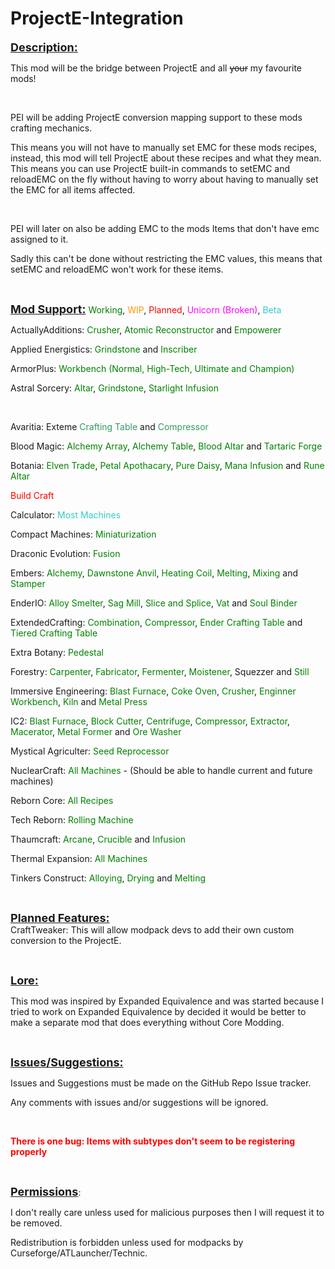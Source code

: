 # ProjectE-Integration

<p><span style="text-decoration: underline; font-size: 18px;"><strong>Description:</strong></span></p>
<p>This mod will be the bridge between ProjectE and all <del>your</del> my favourite mods!</p>
<p>&nbsp;</p>
<p>PEI will be adding ProjectE conversion mapping support to these mods crafting mechanics.</p>
<p>This means you will not have to manually set EMC for these mods recipes, instead, this mod will tell ProjectE about these recipes and what they mean. This means you can use ProjectE built-in commands to setEMC and reloadEMC on the fly without having to worry about having to manually set the EMC for all items affected.</p>
<p>&nbsp;</p>
<p>PEI will later on also be adding EMC to the mods Items that don't have emc assigned to it.</p>
<p>Sadly this can't be done without restricting the EMC values, this means that setEMC and reloadEMC won't work for these items.</p>
<p>&nbsp;</p>
<p><span style="text-decoration: underline; font-size: 18px;"><strong>Mod</strong><strong> Suppo</strong><strong>rt:</strong></span> <span style="color: #008000;">Working</span>, <span style="color: #ff9900;">WIP</span>, <span style="color: #ff0000;">Planned</span>, <span style="color: #ff00ff;">Unicorn (Broken)</span>, <span style="color: #00ffff;"><span style="color: #33cccc;">Beta</span></span></p>
<p>ActuallyAdditions: <span style="color: #008000;">Crusher</span>, <span style="color: #008000;">Atomic Reconstructor</span> and <span style="color: #008000;">Empowerer</span></p>
<p>Applied Energistics: <span style="color: #008000;">Grindstone</span> and <span style="color: #008000;">Inscriber</span></p>
<p>ArmorPlus: <span style="color: #008000;">Workbench (Normal, High-Tech, Ultimate and Champion)</span></p>
<p>Astral Sorcery: <span style="color: #008000;">Altar</span>, <span style="color: #008000;">Grindstone</span>, <span style="color: #008000;">Starlight Infusion</span></p>
<p>&nbsp;</p>
<p>Avaritia: Exteme<span style="color: #339966;"> Crafting Table</span> and <span style="color: #339966;">Compressor</span></p>
<p>Blood Magic: <span style="color: #008000;">Alchemy Array</span>, <span style="color: #008000;">Alchemy Table</span>, <span style="color: #008000;">Blood Altar</span> and <span style="color: #008000;">Tartaric Forge</span></p>
<p>Botania: <span style="color: #008000;">Elven Trade</span>, <span style="color: #008000;">Petal Apothacary</span>, <span style="color: #008000;">Pure Daisy</span>, <span style="color: #008000;">Mana Infusion</span> and <span style="color: #008000;">Rune Altar</span></p>
<p><span style="color: #ff0000;">Build Craft</span></p>
<p>Calculator: <span style="color: #33cccc;">Most Machines</span></p>
<p>Compact Machines: <span style="color: #008000;">Miniaturization</span></p>
<p>Draconic Evolution: <span style="color: #008000;">Fusion</span></p>
<p>Embers: <span style="color: #008000;">Alchemy</span>, <span style="color: #008000;">Dawnstone Anvil</span>, <span style="color: #008000;">Heating Coil</span>, <span style="color: #008000;">Melting</span>, <span style="color: #008000;">Mixing</span> and <span style="color: #008000;">Stamper</span></p>
<p>EnderIO: <span style="color: #008000;">Alloy Smelter</span>, <span style="color: #008000;">Sag Mill</span>, <span style="color: #008000;">Slice and Splice</span>, <span style="color: #008000;">Vat</span> and <span style="color: #008000;">Soul Binder</span></p>
<p>ExtendedCrafting: <span style="color: #008000;">Combination</span>, <span style="color: #008000;">Compressor</span>, <span style="color: #008000;">Ender Crafting Table</span> and <span style="color: #008000;">Tiered Crafting Table</span></p>
<p>Extra Botany: <span style="color: #008000;">Pedestal</span></p>
<p>Forestry: <span style="color: #008000;">Carpenter</span>, <span style="color: #008000;">Fabricator</span>,<span style="color: #008000;"> Fermenter</span>, <span style="color: #008000;">Moistener</span>, Squezzer and <span style="color: #008000;">Still</span></p>
<p>Immersive Engineering: <span style="color: #008000;">Blast Furnace</span>, <span style="color: #008000;">Coke Oven</span>, <span style="color: #008000;">Crusher</span>, <span style="color: #008000;">Enginner Workbench</span>, <span style="color: #008000;">Kiln</span> and <span style="color: #008000;">Metal Press</span></p>
<p>IC2: <span style="color: #008000;">Blast Furnace</span>, <span style="color: #008000;">Block Cutter</span>, <span style="color: #008000;">Centrifuge</span>, <span style="color: #008000;">Compressor</span>, <span style="color: #008000;">Extractor</span>, <span style="color: #008000;">Macerator</span>, <span style="color: #008000;">Metal Former</span> and <span style="color: #008000;">Ore Washer</span></p>
<p>Mystical Agriculter: <span style="color: #008000;">Seed Reprocessor</span></p>
<p>NuclearCraft: <span style="color: #008000;">All Machines</span> - (Should be able to handle current and future machines)</p>
<p>Reborn Core: <span style="color: #008000;">All Recipes</span></p>
<p>Tech Reborn: <span style="color: #008000;">Rolling Machine</span></p>
<p>Thaumcraft: <span style="color: #008000;">Arcane</span>, <span style="color: #008000;">Crucible</span> and <span style="color: #008000;">Infusion</span></p>
<p>Thermal Expansion: <span style="color: #008000;">All Machines</span></p>
<p>Tinkers Construct: <span style="color: #008000;">Alloying</span>, <span style="color: #008000;">Drying</span> and <span style="color: #008000;">Melting</span></p>
<p>&nbsp;</p>
<p><span style="text-decoration: underline; font-size: 18px;"><strong>Planned Features:</strong></span><br />CraftTweaker: This will allow modpack devs to add their own custom conversion to the ProjectE.</p>
<p>&nbsp;</p>
<p><span style="text-decoration: underline; font-size: 18px;"><strong>Lore:</strong></span></p>
<p>This mod was inspired by Expanded Equivalence and was started because I tried to work on Expanded Equivalence by decided it would be better to make a separate mod that does everything without Core Modding.</p>
<p>&nbsp;</p>
<p><span style="text-decoration: underline; font-size: 18px;"><strong>Issues/Suggestions:</strong></span></p>
<p><span style="font-size: 14px;">Issues and Suggestions must be made on the GitHub Repo Issue tracker.</span></p>
<p><span style="font-size: 14px;">Any comments with issues and/or suggestions will be ignored.</span></p>
<p>&nbsp;</p>
<p><span style="font-size: 14px; color: #ff0000;"><strong>There is one bug: Items with subtypes don't seem to be registering properly</strong></span></p>
<p>&nbsp;</p>
<p><span style="text-decoration: underline; font-size: 18px;"><strong>Permissions</strong></span>:</p>
<p>I don't really care unless used for malicious purposes then I will request it to be removed.</p>
<p>Redistribution is forbidden unless used for modpacks by Curseforge/ATLauncher/Technic.</p>
